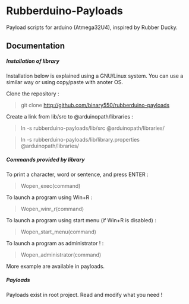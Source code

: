 # Rubberduino-Payloads

Payload scripts for arduino (Atmega32U4), inspired by Rubber Ducky.

## Documentation

##### Installation of library

Installation below is explained using a GNU/Linux system. You can use a similar way or using copy/paste with anoter OS.

Clone the repository :

> git clone http://github.com/binary550/rubberduino-payloads

Create a link from lib/src to @arduinopath/libraries :

> ln -s rubberduino-payloads/lib/src @arduinopath/libraries/

> ln -s rubberduino-payloads/lib/library.properties @arduinopath/libraries/

##### Commands provided by library

To print a character, word or sentence, and press ENTER :

> Wopen_exec(command)

To launch a program using Win+R :

> Wopen_winr_r(command)

To launch a program using start menu (if Win+R is disabled) :

> Wopen_start_menu(command)

To launch a program as administrator ! :

> Wopen_administrator(command)

More example are available in payloads.

##### Payloads

Payloads exist in root project. Read and modify what you need !

